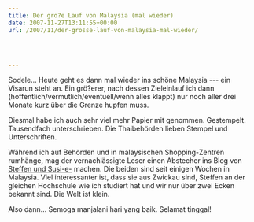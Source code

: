 ```yaml
---
title: Der gro?e Lauf von Malaysia (mal wieder)
date: 2007-11-27T13:11:55+00:00
url: /2007/11/der-grosse-lauf-von-malaysia-mal-wieder/




---
```

Sodele... Heute geht es dann mal wieder ins schöne Malaysia --- ein Visarun steht an. Ein grö?erer, nach dessen Zieleinlauf ich dann (hoffentlich/vermutlich/eventuell/wenn alles klappt) nur noch aller drei Monate kurz über die Grenze hupfen muss.

Diesmal habe ich auch sehr viel mehr Papier mit genommen. Gestempelt. Tausendfach unterschrieben. Die Thaibehörden lieben Stempel und Unterschriften.

Während ich auf Behörden und in malaysischen Shopping-Zentren rumhänge, mag der vernachlässigte Leser einen Abstecher ins Blog von [Steffen und Susi-e-][1] machen. Die beiden sind seit einigen Wochen in Malaysia. Viel interessanter ist, dass sie aus Zwickau sind, Steffen an der gleichen Hochschule wie ich studiert hat und wir nur über zwei Ecken bekannt sind. Die Welt ist klein.

Also dann... Semoga manjalani hari yang baik. Selamat tinggal!

 [1]: http://www.steffen-susi.blogspot.com/
